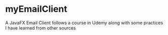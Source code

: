 # myEmailClient
A JavaFX Email Client follows a course in Udemy along with some practices I have learned from other sources

